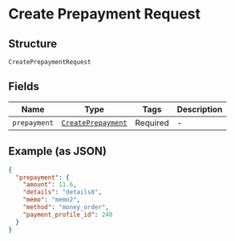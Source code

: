
# Create Prepayment Request

## Structure

`CreatePrepaymentRequest`

## Fields

| Name | Type | Tags | Description |
|  --- | --- | --- | --- |
| `prepayment` | [`CreatePrepayment`](../../doc/models/create-prepayment.md) | Required | - |

## Example (as JSON)

```json
{
  "prepayment": {
    "amount": 11.6,
    "details": "details8",
    "memo": "memo2",
    "method": "money_order",
    "payment_profile_id": 240
  }
}
```

